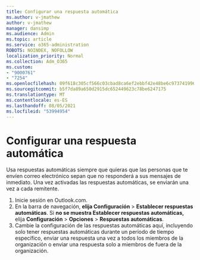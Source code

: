 ```yaml
---
title: Configurar una respuesta automática
ms.author: v-jmathew
author: v-jmathew
manager: dansimp
ms.audience: Admin
ms.topic: article
ms.service: o365-administration
ROBOTS: NOINDEX, NOFOLLOW
localization_priority: Normal
ms.collection: Adm_O365
ms.custom:
- "9000761"
- "7254"
ms.openlocfilehash: 09f618c305cf566c03cbad8ca6ef2ebbf42e48be6c97374199654005698053df
ms.sourcegitcommit: b5f7da89a650d2915dc652449623c78be6247175
ms.translationtype: MT
ms.contentlocale: es-ES
ms.lasthandoff: 08/05/2021
ms.locfileid: "53994954"
---
```

# <a name="set-up-an-automatic-reply"></a>Configurar una respuesta automática

Usa respuestas automáticas siempre que quieras que las personas que te envíen correo electrónico sepan que no responderá a sus mensajes de inmediato. Una vez activadas las respuestas automáticas, se enviarán una vez a cada remitente.

1. Inicie sesión en Outlook.com.
2. En la barra de navegación, **elija Configuración**  >  **Establecer respuestas automáticas**. Si **no se muestra Establecer respuestas automáticas,** elija **Configuración**  >  **Opciones**  >  **Respuestas automáticas**.
3. Cambie la configuración de las respuestas automáticas aquí, incluyendo solo tener respuestas automáticas durante un período de tiempo específico, enviar una respuesta una vez a todos los miembros de la organización o enviar una respuesta solo a miembros de fuera de la organización.
